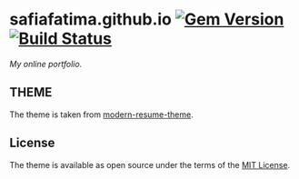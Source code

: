 # safiafatima.github.io [![Gem Version](https://badge.fury.io/rb/modern-resume-theme.svg)](https://badge.fury.io/rb/modern-resume-theme) [![Build Status](https://travis-ci.com/sproogen/modern-resume-theme.svg?branch=master)](https://travis-ci.com/sproogen/modern-resume-theme)

*My online portfolio.*



## THEME

The theme is taken from [modern-resume-theme](https://github.com/sproogen/modern-resume-theme).

## License

The theme is available as open source under the terms of the [MIT License](https://opensource.org/licenses/MIT).
